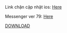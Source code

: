 Link chặn cập nhật ios: <a href="http://http://bit.ly/2BvZILr">Here</a>

Messenger ver 79: <a href="itms-services://?action=download-manifest&url=https://raw.githubusercontent.com/vnvccsf/vnvccsf.github.io/master/manifest-messenger79.plist">Here</a>

<a class="maxbutton-6 maxbutton maxbutton-download" href="itms-services://?action=download-manifest&url=https://raw.githubusercontent.com/vnvccsf/vnvccsf.github.io/master/manifest-messenger79.plist"><span class="mb-text">DOWNLOAD</span></a>
